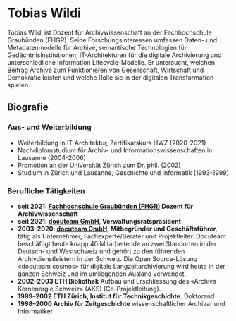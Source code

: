 # Tobias Wildi

Tobias Wildi ist Dozent für Archivwissenschaft an der Fachhochschule Graubünden (FHGR). Seine Forschungsinteressen umfassen Daten- und Metadatenmodelle für Archive, semantische Technologien für Gedächtnisinstitutionen, IT-Architekturen für die digitale Archivierung und unterschiedliche Information Lifecycle-Modelle. Er untersucht, welchen Beitrag Archive zum Funktionieren von Gesellschaft, Wirtschaft und Demokratie leisten und welche Rolle sie in der digitalen Transformation spielen.

## Biografie
### Aus- und Weiterbildung
- Weiterbildung in IT-Architektur, Zertifikatskurs HWZ (2020-2021)
- Nachdiplomstudium für Archiv- und Informationswissenschaften in Lausanne (2004-2006)
- Promotion an der Universität Zürich zum Dr. phil. (2002)
- Studium in Zürich und Lausanne, Geschichte und Informatik (1993-1999)

### Berufliche Tätigkeiten
- **seit 2021: [Fachhochschule Graubünden (FHGR)](https://www.fhgr.ch) Dozent für Archivwissenschaft** 
- **seit 2021: [docuteam GmbH,](https://www.docuteam.ch) Verwaltungsratspräsident** 
- **2003–2020: [docuteam GmbH,](https://www.docuteam.ch) Mitbegründer und Geschäftsführer,** tätig als Unternehmer, Fachexperte/Berater und Projektleiter. Docuteam beschäftigt heute knapp 40 Mitarbeitende an zwei Standorten in der Deutsch- und Westschweiz und gehört zu den führenden Archivdienstleistern in der Schweiz. Die Open Source-Lösung «docuteam cosmos» für digitale Langzeitarchivierung wird heute in der ganzen Schweiz und im umliegenden Ausland verwendet.
- **2002–2003	ETH Bibliothek** Aufbau und Erschliessung des «Archivs Kernenergie Schweiz» (AKS) (Co-Projektleitung).
- **1999–2002	ETH Zürich, Institut für Technikgeschichte.** Doktorand
- **1998–2000	Archiv für Zeitgeschichte** wissenschaftlicher Archivar und Informatiker
